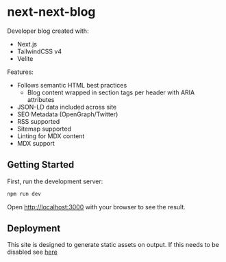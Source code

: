 # next-next-blog

Developer blog created with:

- Next.js
- TailwindCSS v4
- Velite

Features:

- Follows semantic HTML best practices
   - Blog content wrapped in section tags per header with ARIA attributes
- JSON-LD data included across site
- SEO Metadata (OpenGraph/Twitter)
- RSS supported
- Sitemap supported
- Linting for MDX content 
- MDX support

## Getting Started

First, run the development server:

```bash
npm run dev
```

Open [http://localhost:3000](http://localhost:3000) with your browser to see the result.

## Deployment

This site is designed to generate static assets on output. If this needs to be disabled see [here]()



